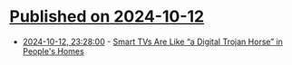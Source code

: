 # [Published on 2024-10-12](index.md)

* [2024-10-12, 23:28:00](https://soylentnews.org/article.pl?sid=24/10/12/0641231&from=rss) - [Smart TVs Are Like “a Digital Trojan Horse” in People's Homes](https://soylentnews.org/article.pl?sid=24/10/12/0641231&from=rss)
